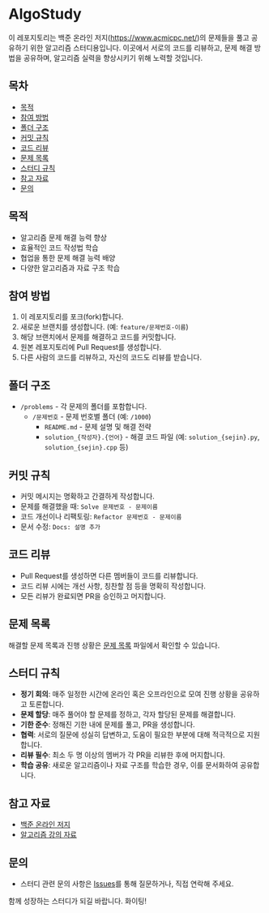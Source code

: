 # AlgoStudy
이 레포지토리는 백준 온라인 저지(https://www.acmicpc.net/)의 문제들을 풀고 공유하기 위한 알고리즘 스터디용입니다. 이곳에서 서로의 코드를 리뷰하고, 문제 해결 방법을 공유하며, 알고리즘 실력을 향상시키기 위해 노력할 것입니다.

## 목차
- [목적](#목적)
- [참여 방법](#참여-방법)
- [폴더 구조](#폴더-구조)
- [커밋 규칙](#커밋-규칙)
- [코드 리뷰](#코드-리뷰)
- [문제 목록](#문제-목록)
- [스터디 규칙](#스터디-규칙)
- [참고 자료](#참고-자료)
- [문의](#문의)

## 목적
- 알고리즘 문제 해결 능력 향상
- 효율적인 코드 작성법 학습
- 협업을 통한 문제 해결 능력 배양
- 다양한 알고리즘과 자료 구조 학습

## 참여 방법
1. 이 레포지토리를 포크(fork)합니다.
2. 새로운 브랜치를 생성합니다. (예: `feature/문제번호-이름`)
3. 해당 브랜치에서 문제를 해결하고 코드를 커밋합니다.
4. 원본 레포지토리에 Pull Request를 생성합니다.
5. 다른 사람의 코드를 리뷰하고, 자신의 코드도 리뷰를 받습니다.

## 폴더 구조
- `/problems` - 각 문제의 폴더를 포함합니다.
  - `/문제번호` - 문제 번호별 폴더 (예: `/1000`)
    - `README.md` - 문제 설명 및 해결 전략
    - `solution_{작성자}.{언어}` - 해결 코드 파일 (예: `solution_{sejin}.py`, `solution_{sejin}.cpp` 등)

## 커밋 규칙
- 커밋 메시지는 명확하고 간결하게 작성합니다.
- 문제를 해결했을 때: `Solve 문제번호 - 문제이름`
- 코드 개선이나 리팩토링: `Refactor 문제번호 - 문제이름`
- 문서 수정: `Docs: 설명 추가`

## 코드 리뷰
- Pull Request를 생성하면 다른 멤버들이 코드를 리뷰합니다.
- 코드 리뷰 시에는 개선 사항, 칭찬할 점 등을 명확히 작성합니다.
- 모든 리뷰가 완료되면 PR을 승인하고 머지합니다.

## 문제 목록
해결할 문제 목록과 진행 상황은 [문제 목록](problems/README.md) 파일에서 확인할 수 있습니다.

## 스터디 규칙
- **정기 회의**: 매주 일정한 시간에 온라인 혹은 오프라인으로 모여 진행 상황을 공유하고 토론합니다.
- **문제 할당**: 매주 풀어야 할 문제를 정하고, 각자 할당된 문제를 해결합니다.
- **기한 준수**: 정해진 기한 내에 문제를 풀고, PR을 생성합니다.
- **협력**: 서로의 질문에 성실히 답변하고, 도움이 필요한 부분에 대해 적극적으로 지원합니다.
- **리뷰 필수**: 최소 두 명 이상의 멤버가 각 PR을 리뷰한 후에 머지합니다.
- **학습 공유**: 새로운 알고리즘이나 자료 구조를 학습한 경우, 이를 문서화하여 공유합니다.

## 참고 자료
- [백준 온라인 저지](https://www.acmicpc.net/)
- [알고리즘 강의 자료](https://www.acmicpc.net/school/courses)

## 문의
- 스터디 관련 문의 사항은 [Issues](https://github.com/your-repo/issues)를 통해 질문하거나, 직접 연락해 주세요.

함께 성장하는 스터디가 되길 바랍니다. 화이팅!
